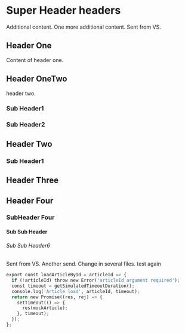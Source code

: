 # Super Header headers
Additional content.
One more additional content.
Sent from VS.
## Header One
Content of header one.
## Header OneTwo
header two.
### Sub Header1
### Sub Header2
## Header Two
### Sub Header1
## Header Three
## Header Four
### SubHeader Four
#### Sub Sub Header
###### Sub Sub Header6
Sent from VS.
Another send. Change in several files.
test again
```python
export const loadArticleById = articleId => {
  if (!articleId) throw new Error('articleId argument required');
  const timeout = getSimulatedTimeoutDuration();
  console.log('Article load', articleId, timeout);
  return new Promise((res, rej) => {
    setTimeout(() => {
      res(mockArticle);
    }, timeout);
  });
};
```
